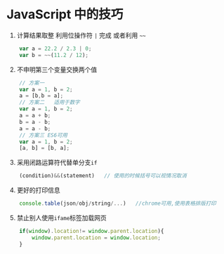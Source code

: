 
# JavaScript 中的技巧
1.  计算结果取整
    利用位操作符 `|` 完成 或者利用 `~~`
```JavaScript
    var a = 22.2 / 2.3 | 0;
    var b = ~~(11.2 / 12); 
```


2.  不申明第三个变量交换两个值
```JavaScript
    // 方案一
    var a = 1, b = 2;
    a = [b,b = a];
    // 方案二   适用于数字
    var a = 1, b = 2;
    a = a + b;
    b = a - b;
    a = a - b;
    // 方案三 ES6可用
    var a = 1, b = 2;
    [a, b] = [b, a];
```


3.  采用闭路运算符代替单分支`if`
```JavaScript
    (condition)&&(statement)   // 使用的时候括号可以视情况取消
```

4.  更好的打印信息
```JavaScript
    console.table(json/obj/string/...)   //chrome可用,使用表格排版打印
```

5.  禁止别人使用`ifame`标签加载网页
```JavaScript
    if(window).location!= window.parent.location){
        window.parent.location = window.location;
    }
```











